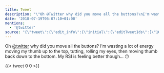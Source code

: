 ```yaml
---
title: Tweet
description: "\"Oh @Twitter why did you move all the buttons?\nI'm wasting a lot of energy moving my thumb up to the top, tutting, rolling my eyes, then moving thumb back down to the bottom.\nMy RSI is feeling better though... \U0001F636\""
date: '2018-07-19T06:07:10+01:00'
mentions:
  - '@twitter'
source: "{\"tweet\":{\"edit_info\":{\"initial\":{\"editTweetIds\":[\"1019831995734614017\"],\"editableUntil\":\"2018-07-19T07:31:10.002Z\",\"editsRemaining\":\"5\",\"isEditEligible\":true}},\"retweeted\":false,\"source\":\"<a href=\\\"http://twitter.com/download/android\\\" rel=\\\"nofollow\\\">Twitter for Android</a>\",\"entities\":{\"hashtags\":[],\"symbols\":[],\"user_mentions\":[{\"name\":\"Twitter\",\"screen_name\":\"twitter\",\"indices\":[\"3\",\"11\"],\"id_str\":\"1683696495198089217\",\"id\":\"1683696495198089217\"}],\"urls\":[]},\"display_text_range\":[\"0\",\"210\"],\"favorite_count\":\"0\",\"id_str\":\"1019831995734614017\",\"truncated\":false,\"retweet_count\":\"0\",\"id\":\"1019831995734614017\",\"created_at\":\"Thu Jul 19 06:31:10 +0000 2018\",\"favorited\":false,\"full_text\":\"Oh @Twitter why did you move all the buttons?\\nI'm wasting a lot of energy moving my thumb up to the top, tutting, rolling my eyes, then moving thumb back down to the bottom.\\nMy RSI is feeling better though... \U0001F636\",\"lang\":\"en\"}}"
---
```

Oh [@twitter](https://twitter.com/@twitter) why did you move all the buttons?
I'm wasting a lot of energy moving my thumb up to the top, tutting, rolling my eyes, then moving thumb back down to the bottom.
My RSI is feeling better though... 😶
    
{{< tweet 0 0 >}}
    
